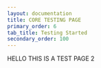 ```yaml
---
layout: documentation
title: CORE TESTING PAGE
primary_order: 6
tab_title: Testing Started
secondary_order: 100
---
```


[comment]: # "title: CORE TESTING PAGE"
[comment]: # "ordering: 6"
[comment]: # "header: 1"
[comment]: # "name: Testing Started"
[comment]: # "secondary_ordering: 100"


HELLO THIS IS A TEST PAGE 2
